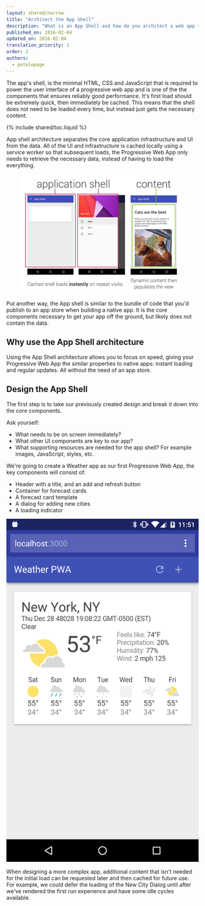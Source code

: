 ```yaml
---
layout: shared/narrow
title: "Architect the App Shell"
description: "What is an App Shell and how do you architect a web app to use the App Shell model?"
published_on: 2016-02-04
updated_on: 2016-02-04
translation_priority: 1
order: 2
authors:
  - petelepage
---
```


<p class="intro">
The app's shell, is the minimal HTML, CSS and JavaScript that is required to 
power the user interface of a progressive web app and is one of the the 
components that ensures reliably good performance. It's first load should be 
extremely quick, then immediately be cached. This means that the shell does not 
need to be loaded every time, but instead just gets the necessary content.
</p>

{% include shared/toc.liquid %}

App shell architecture separates the core application infrastructure and UI from 
the data. All of the UI and infrastructure is cached locally using a service 
worker so that subsequent loads, the Progressive Web App only needs to retrieve 
the necessary data, instead of having to load the everything.

<figure>
  <img src="images/appshell.jpg" /> 
</figure>

Put another way, the App shell is similar to the bundle of code that you'd 
publish to an app store when building a native app. It is the core components 
necessary to get your app off the ground, but likely does not contain the data.

## Why use the App Shell architecture

Using the App Shell architecture allows you to focus on speed, giving your 
Progressive Web App the similar properties to native apps: instant loading and 
regular updates. All without the need of an app store.

## Design the App Shell 

The first step is to take our previously created design and break it down into 
the core components. 

Ask yourself:

* What needs to be on screen immediately?
* What other UI components are key to our app? 
* What supporting resources are needed for the app shell? For example images, 
  JavaScript, styles, etc.

We're going to create a Weather app as our first Progressive Web App, the key 
components will consist of:

<div class="mdl-grid">
  <div class="mdl-cell mdl-cell--6-col">
    <ul>
      <li>Header with a title, and an add and refresh button</li>
      <li>Container for forecast cards</li>
      <li>A forecast card template</li>
      <li>A dialog for adding new cities</li>
      <li>A loading indicator</li> 
    </ul>
  </div>
  <div class="mdl-cell mdl-cell--6-col">
    <img src="images/weather-ss.png">
  </div>
</div>



When designing a more complex app, additional content that isn't needed for the 
initial load can be requested later and then cached for future use. For example, 
we could defer the loading of the New City Dialog until after we've rendered the 
first run experience and have some idle cycles available.
